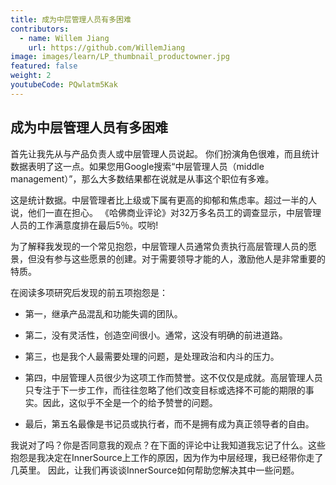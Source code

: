 ```yaml
---
title: 成为中层管理人员有多困难
contributors:
  - name: Willem Jiang
    url: https://github.com/WillemJiang
image: images/learn/LP_thumbnail_productowner.jpg
featured: false
weight: 2
youtubeCode: PQwlatm5Kak
---
```

<div class="sect1">
<h2 id="_成为中层管理人员有多困难">成为中层管理人员有多困难</h2>
<div class="sectionbody">
<div class="paragraph">
<p>首先让我先从与产品负责人或中层管理人员说起。
你们扮演角色很难，而且统计数据表明了这一点。如果您用Google搜索“中层管理人员（middle management）”，那么大多数结果都在说就是从事这个职位有多难。</p>
</div>
<div class="paragraph">
<p>这是统计数据。中层管理者比上级或下属有更高的抑郁和焦虑率。超过一半的人说，他们一直在担心。
《哈佛商业评论》对32万多名员工的调查显示，中层管理人员的工作满意度排在最后5％。哎哟!</p>
</div>
<div class="paragraph">
<p>为了解释我发现的一个常见抱怨，中层管理人员通常负责执行高层管理人员的愿景，但没有参与这些愿景的创建。对于需要领导才能的人，激励他人是非常重要的特质。</p>
</div>
<div class="paragraph">
<p>在阅读多项研究后发现的前五项抱怨是：</p>
</div>
<div class="ulist">
<ul>
<li>
<p>第一，继承产品混乱和功能失调的团队。</p>
</li>
<li>
<p>第二，没有灵活性，创造空间很小。通常，这没有明确的前进道路。</p>
</li>
<li>
<p>第三，也是我个人最需要处理的问题，是处理政治和内斗的压力。</p>
</li>
<li>
<p>第四，中层管理人员很少为这项工作而赞誉。这不仅仅是成就。高层管理人员只专注于下一步工作，而往往忽略了他们改变目标或选择不可能的期限的事实。因此，这似乎不全是一个的给予赞誉的问题。</p>
</li>
<li>
<p>最后，第五名最像是书记员或执行者，而不是拥有成为真正领导者的自由。</p>
</li>
</ul>
</div>
<div class="paragraph">
<p>我说对了吗？你是否同意我的观点？在下面的评论中让我知道我忘记了什么。这些抱怨是我决定在InnerSource上工作的原因，因为作为中层经理，我已经带你走了几英里。
因此，让我们再谈谈InnerSource如何帮助您解决其中一些问题。</p>
</div>
</div>
</div>
<!--- This file autogenerated from https://github.com/InnerSourceCommons/InnerSourceLearningPath/blob/master/scripts/generate_new_site_learning_path_markdown.js -->